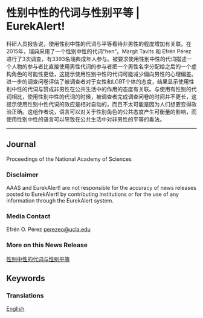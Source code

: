 # 性别中性的代词与性别平等 | EurekAlert!

科研人员报告说，使用性别中性的代词与平等看待非男性的程度增加有关联。在2015年，瑞典采用了一个性别中性的代词“hen”。Margit Tavits 和 Efrén Pérez 进行了3次调查，有3393名瑞典成年人参与。被要求使用性别中性的代词描述一个人物的参与者比直接使用男性代词的参与者把一个男性名字分配给之后的一个虚构角色的可能性更低，这提示使用性别中性的代词可能减少偏向男性的心理偏差。进一步的调查问卷评估了被调查者对于女性和LGBT个体的态度，结果显示使用性别中性的代词与赞成非男性在公共生活中的作用的态度有关联。与使用有性别的代词相比，使用性别中性的代词的时候，被调查者完成调查问卷的时间并不更长，这提示使用性别中性代词的效应是相对自动的，而且不太可能是因为人们想要变得政治正确。这组作者说，语言可以对关于性别角色的公共态度产生可衡量的影响，而使用性别中性的语言可以导致在公共生活中对非男性的平等的看法。

---

## Journal

Proceedings of the National Academy of Sciences

### Disclaimer

AAAS and EurekAlert! are not responsible for the accuracy of news releases posted to EurekAlert! by contributing institutions or for the use of any information through the EurekAlert system.

### Media Contact

Efrén O. Pérez [perezeo@ucla.edu](mailto:perezeo@ucla.edu)

### More on this News Release

[性别中性的代词与性别平等](/news-releases/594634?language=chinese)

## Keywords

### Translations

[English](/news-releases/594634)